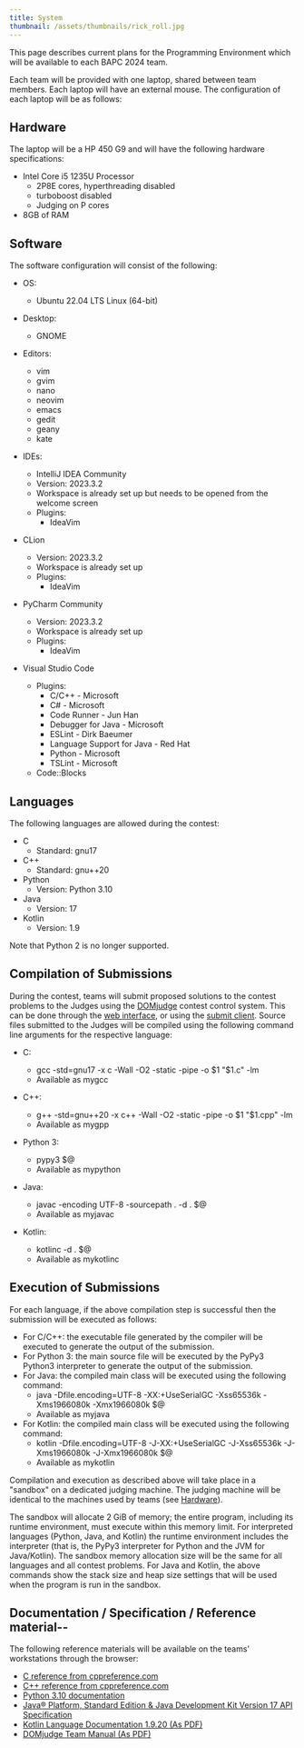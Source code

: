 ```yaml
---
title: System
thumbnail: /assets/thumbnails/rick_roll.jpg
---
```


This page describes current plans for the Programming Environment which will be available to each BAPC 2024 team.

Each team will be provided with one laptop, shared between team members. Each laptop will have an external mouse. The configuration of each laptop will be as follows:

## Hardware

The laptop will be a HP 450 G9 and will have the following hardware specifications:

- Intel Core i5 1235U Processor
  - 2P8E cores, hyperthreading disabled
  - turboboost disabled
  - Judging on P cores
- 8GB of RAM

## Software

The software configuration will consist of the following:

- OS:
  - Ubuntu 22.04 LTS Linux (64-bit)
- Desktop:
  - GNOME
- Editors:
  - vim
  - gvim
  - nano
  - neovim
  - emacs
  - gedit
  - geany
  - kate
- IDEs:

  - IntelliJ IDEA Community
  - Version: 2023.3.2
  - Workspace is already set up but needs to be opened from the welcome screen
  - Plugins:
    - IdeaVim

- CLion
  - Version: 2023.3.2
  - Workspace is already set up
  - Plugins:
    - IdeaVim
- PyCharm Community
  - Version: 2023.3.2
  - Workspace is already set up
  - Plugins:
    - IdeaVim
- Visual Studio Code
  - Plugins:
    - C/C++ - Microsoft
    - C# - Microsoft
    - Code Runner - Jun Han
    - Debugger for Java - Microsoft
    - ESLint - Dirk Baeumer
    - Language Support for Java - Red Hat
    - Python - Microsoft
    - TSLint - Microsoft
  - Code::Blocks

## Languages

The following languages are allowed during the contest:

- C
  - Standard: gnu17
- C++
  - Standard: gnu++20
- Python
  - Version: Python 3.10
- Java
  - Version: 17
- Kotlin
  - Version: 1.9

Note that Python 2 is no longer supported.

## Compilation of Submissions

During the contest, teams will submit proposed solutions to the contest problems to the Judges using the [DOMjudge](https://www.domjudge.org/) contest control system. This can be done through the [web interface](https://www.domjudge.org/docs/manual/8.1/team.html#web-interface), or using the [submit client](https://www.domjudge.org/docs/manual/8.1/team.html#command-line-submit). Source files submitted to the Judges will be compiled using the following command line arguments for the respective language:

- C:

  - gcc -std=gnu17 -x c -Wall -O2 -static -pipe -o $1 "$1.c" -lm
  - Available as mygcc

- C++:

  - g++ -std=gnu++20 -x c++ -Wall -O2 -static -pipe -o $1 "$1.cpp" -lm
  - Available as mygpp

- Python 3:

  - pypy3 $@
  - Available as mypython

- Java:

  - javac -encoding UTF-8 -sourcepath . -d . $@
  - Available as myjavac

- Kotlin:
  - kotlinc -d . $@
  - Available as mykotlinc

## Execution of Submissions

For each language, if the above compilation step is successful then the submission will be executed as follows:

- For C/C++: the executable file generated by the compiler will be executed to generate the output of the submission.
- For Python 3: the main source file will be executed by the PyPy3 Python3 interpreter to generate the output of the submission.
- For Java: the compiled main class will be executed using the following command:
  - java -Dfile.encoding=UTF-8 -XX:+UseSerialGC -Xss65536k -Xms1966080k -Xmx1966080k $@
  - Available as myjava
- For Kotlin: the compiled main class will be executed using the following command:
  - kotlin -Dfile.encoding=UTF-8 -J-XX:+UseSerialGC -J-Xss65536k -J-Xms1966080k -J-Xmx1966080k $@
  - Available as mykotlin

Compilation and execution as described above will take place in a "sandbox" on a dedicated judging machine. The judging machine will be identical to the machines used by teams (see [Hardware](#hardware)).

The sandbox will allocate 2 GiB of memory; the entire program, including its runtime environment, must execute within this memory limit. For interpreted languages (Python, Java, and Kotlin) the runtime environment includes the interpreter (that is, the PyPy3 interpreter for Python and the JVM for Java/Kotlin). The sandbox memory allocation size will be the same for all languages and all contest problems. For Java and Kotlin, the above commands show the stack size and heap size settings that will be used when the program is run in the sandbox.

## Documentation / Specification / Reference material--

The following reference materials will be available on the teams' workstations through the browser:

- [C reference from cppreference.com](https://en.cppreference.com/w/c)
- [C++ reference from cppreference.com](https://en.cppreference.com/w/cpp)
- [Python 3.10 documentation](https://docs.python.org/3.10/download.html)
- [Java® Platform, Standard Edition & Java Development Kit Version 17 API Specification](https://docs.oracle.com/en/java/javase/17/docs/api/)
- [Kotlin Language Documentation 1.9.20 (As PDF)](https://web.archive.org/web/20240112120830/https://kotlinlang.org/docs/kotlin-reference.pdf)
- [DOMjudge Team Manual (As PDF)](https://www.domjudge.org/docs/manual/8.1/team.html)
